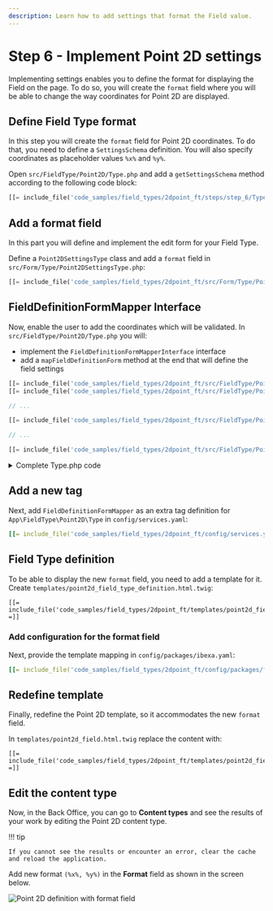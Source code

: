 ```yaml
---
description: Learn how to add settings that format the Field value.
---
```


# Step 6 - Implement Point 2D settings

Implementing settings enables you to define the format for displaying the Field on the page.
To do so, you will create the `format` field where you will be able to change the way coordinates for Point 2D are displayed.

## Define Field Type format

In this step you will create the `format` field for Point 2D coordinates.
To do that, you need to define a `SettingsSchema` definition.
You will also specify coordinates as placeholder values `%x%` and `%y%`.

Open `src/FieldType/Point2D/Type.php` and add a `getSettingsSchema` method according to the following code block:

```php hl_lines="18-26"
[[= include_file('code_samples/field_types/2dpoint_ft/steps/step_6/Type.php') =]]
```

## Add a format field

In this part you will define and implement the edit form for your Field Type. 

Define a `Point2DSettingsType` class and add a `format` field in `src/Form/Type/Point2DSettingsType.php`:

```php
[[= include_file('code_samples/field_types/2dpoint_ft/src/Form/Type/Point2DSettingsType.php') =]]
```

## FieldDefinitionFormMapper Interface

Now, enable the user to add the coordinates which will be validated.
In `src/FieldType/Point2D/Type.php` you will:
 
- implement the `FieldDefinitionFormMapperInterface` interface
- add a `mapFieldDefinitionForm` method at the end that will define the field settings

```php
[[= include_file('code_samples/field_types/2dpoint_ft/src/FieldType/Point2D/Type.php', 0, 4) =]]
[[= include_file('code_samples/field_types/2dpoint_ft/src/FieldType/Point2D/Type.php', 7, 8) =]]

// ...

[[= include_file('code_samples/field_types/2dpoint_ft/src/FieldType/Point2D/Type.php', 14, 15) =]]

// ...

[[= include_file('code_samples/field_types/2dpoint_ft/src/FieldType/Point2D/Type.php', 40, 46) =]]
```

<details class="tip">
<summary>Complete Type.php code</summary>
```php
[[= include_file('code_samples/field_types/2dpoint_ft/src/FieldType/Point2D/Type.php') =]]
```
</details>

## Add a new tag

Next, add `FieldDefinitionFormMapper` as an extra tag definition for `App\FieldType\Point2D\Type` in `config/services.yaml`:

```yaml hl_lines="5"
[[= include_file('code_samples/field_types/2dpoint_ft/config/services.yaml', 33, 38) =]]
```

## Field Type definition

To be able to display the new `format` field, you need to add a template for it.
Create `templates/point2d_field_type_definition.html.twig`:

```html+twig
[[= include_file('code_samples/field_types/2dpoint_ft/templates/point2d_field_type_definition.html.twig') =]]
```

### Add configuration for the format field

Next, provide the template mapping in `config/packages/ibexa.yaml`:

```yaml hl_lines="6 7"
[[= include_file('code_samples/field_types/2dpoint_ft/config/packages/field_templates.yaml') =]]
```

## Redefine template

Finally, redefine the Point 2D template, so it accommodates the new `format` field.

In `templates/point2d_field.html.twig` replace the content with:

```html+twig
[[= include_file('code_samples/field_types/2dpoint_ft/templates/point2d_field.html.twig') =]]
```

## Edit the content type

Now, in the Back Office, you can go to **Content types** and see the results of your work by editing the Point 2D content type.

!!! tip

    If you cannot see the results or encounter an error, clear the cache and reload the application.

Add new format `(%x%, %y%)` in the **Format** field as shown in the screen below.

![Point 2D definition with format field](field_definition_format_field.png)
